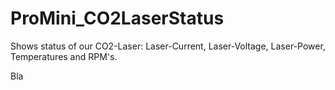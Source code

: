 # ProMini_CO2LaserStatus
Shows status of our CO2-Laser: Laser-Current, Laser-Voltage, Laser-Power, Temperatures and RPM's.

Bla
